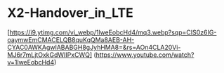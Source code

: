 # X2-Handover_in_LTE

[https://i9.ytimg.com/vi_webp/1lweEobcHd4/mq3.webp?sqp=CIS0z6IG-oaymwEmCMACELQB8quKqQMa8AEB-AH-CYAC0AWKAgwIABABGH8gJyhHMA8=&rs=AOn4CLA20Vi-MJ6r7mLjtOxkGdWIIPxCWQ]
(https://www.youtube.com/watch?v=1lweEobcHd4)
